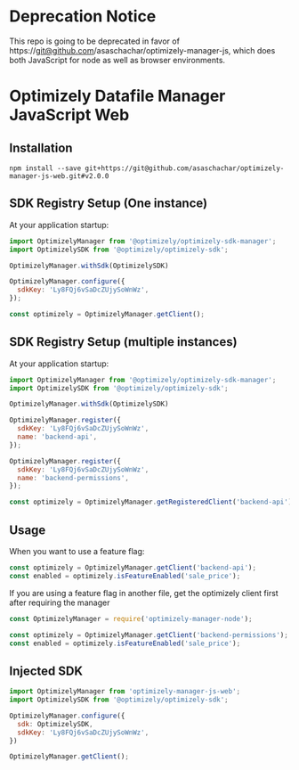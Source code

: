 # Deprecation Notice
This repo is going to be deprecated in favor of https://git@github.com/asaschachar/optimizely-manager-js, which does both JavaScript for node as well as browser environments.


# Optimizely Datafile Manager JavaScript Web
                                                                        
## Installation
```
npm install --save git+https://git@github.com/asaschachar/optimizely-manager-js-web.git#v2.0.0
```
 
## SDK Registry Setup (One instance)
At your application startup:
```javascript
import OptimizelyManager from '@optimizely/optimizely-sdk-manager';
import OptimizelySDK from '@optimizely/optimizely-sdk';

OptimizelyManager.withSdk(OptimizelySDK)

OptimizelyManager.configure({
  sdkKey: 'Ly8FQj6vSaDcZUjySoWnWz',
});

const optimizely = OptimizelyManager.getClient();
```

## SDK Registry Setup (multiple instances)
At your application startup:
```javascript
import OptimizelyManager from '@optimizely/optimizely-sdk-manager';
import OptimizelySDK from '@optimizely/optimizely-sdk';

OptimizelyManager.withSdk(OptimizelySDK)

OptimizelyManager.register({
  sdkKey: 'Ly8FQj6vSaDcZUjySoWnWz',
  name: 'backend-api',
});

OptimizelyManager.register({
  sdkKey: 'Ly8FQj6vSaDcZUjySoWnWz',
  name: 'backend-permissions',
});

const optimizely = OptimizelyManager.getRegisteredClient('backend-api');
```

## Usage
When you want to use a feature flag:
```javascript
const optimizely = OptimizelyManager.getClient('backend-api');
const enabled = optimizely.isFeatureEnabled('sale_price');
```                                                                     
                                                                        
If you are using a feature flag in another file, get the optimizely client first after requiring the manager

```javascript
const OptimizelyManager = require('optimizely-manager-node');

const optimizely = OptimizelyManager.getClient('backend-permissions');
const enabled = optimizely.isFeatureEnabled('sale_price');
```

## Injected SDK
```javascript
import OptimizelyManager from 'optimizely-manager-js-web';
import OptimizelySDK from '@optimizely/optimizely-sdk';

OptimizelyManager.configure({
  sdk: OptimizelySDK,
  sdkKey: 'Ly8FQj6vSaDcZUjySoWnWz',
})

OptimizelyManager.getClient();
```
